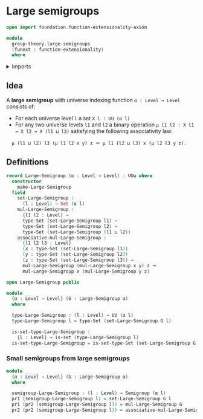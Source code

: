 # Large semigroups

```agda
open import foundation.function-extensionality-axiom

module
  group-theory.large-semigroups
  (funext : function-extensionality)
  where
```

<details><summary>Imports</summary>

```agda
open import foundation.dependent-pair-types
open import foundation.identity-types funext
open import foundation.sets funext
open import foundation.universe-levels

open import group-theory.semigroups funext
```

</details>

## Idea

A **large semigroup** with universe indexing function `α : Level → Level`
consists of:

- For each universe level `l` a set `X l : UU (α l)`
- For any two universe levels `l1` and `l2` a binary operation
  `μ l1 l2 : X l1 → X l2 → X (l1 ⊔ l2)` satisfying the following associativity
  law:

```text
  μ (l1 ⊔ l2) l3 (μ l1 l2 x y) z ＝ μ l1 (l2 ⊔ l3) x (μ l2 l3 y z).
```

## Definitions

```agda
record Large-Semigroup (α : Level → Level) : UUω where
  constructor
    make-Large-Semigroup
  field
    set-Large-Semigroup :
      (l : Level) → Set (α l)
    mul-Large-Semigroup :
      {l1 l2 : Level} →
      type-Set (set-Large-Semigroup l1) →
      type-Set (set-Large-Semigroup l2) →
      type-Set (set-Large-Semigroup (l1 ⊔ l2))
    associative-mul-Large-Semigroup :
      {l1 l2 l3 : Level}
      (x : type-Set (set-Large-Semigroup l1))
      (y : type-Set (set-Large-Semigroup l2))
      (z : type-Set (set-Large-Semigroup l3)) →
      mul-Large-Semigroup (mul-Large-Semigroup x y) z ＝
      mul-Large-Semigroup x (mul-Large-Semigroup y z)

open Large-Semigroup public

module _
  {α : Level → Level} (G : Large-Semigroup α)
  where

  type-Large-Semigroup : (l : Level) → UU (α l)
  type-Large-Semigroup l = type-Set (set-Large-Semigroup G l)

  is-set-type-Large-Semigroup :
    {l : Level} → is-set (type-Large-Semigroup l)
  is-set-type-Large-Semigroup = is-set-type-Set (set-Large-Semigroup G _)
```

### Small semigroups from large semigroups

```agda
module _
  {α : Level → Level} (G : Large-Semigroup α)
  where

  semigroup-Large-Semigroup : (l : Level) → Semigroup (α l)
  pr1 (semigroup-Large-Semigroup l) = set-Large-Semigroup G l
  pr1 (pr2 (semigroup-Large-Semigroup l)) = mul-Large-Semigroup G
  pr2 (pr2 (semigroup-Large-Semigroup l)) = associative-mul-Large-Semigroup G
```
